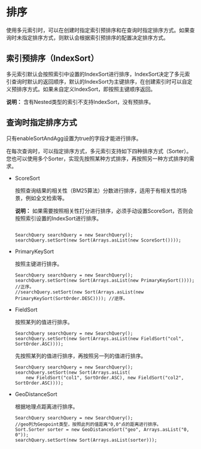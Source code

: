 # 排序

使用多元索引时，可以在创建时指定索引预排序和在查询时指定排序方式。如果查询时未指定排序方式，则默认会根据索引预排序的配置决定排序方式。

## 索引预排序（IndexSort）

多元索引默认会按照索引中设置的IndexSort进行排序，IndexSort决定了多元索引查询时默认的返回顺序，默认的IndexSort为主键排序，在创建索引时可以自定义预排序方式。如果未自定义IndexSort，即按照主键顺序返回。

**说明：** 含有Nested类型的索引不支持IndexSort，没有预排序。

## 查询时指定排序方式

只有enableSortAndAgg设置为true的字段才能进行排序。

在每次查询时，可以指定排序方式，多元索引支持如下四种排序方式（Sorter）。您也可以使用多个Sorter，实现先按照某种方式排序，再按照另一种方式排序的需求。

-   ScoreSort

    按照查询结果的相关性（BM25算法）分数进行排序，适用于有相关性的场景，例如全文检索等。

    **说明：** 如果需要按照相关性打分进行排序，必须手动设置ScoreSort，否则会按照索引设置的IndexSort进行排序。

    ```
    
    SearchQuery searchQuery = new SearchQuery();
    searchQuery.setSort(new Sort(Arrays.asList(new ScoreSort())));
    ```

-   PrimaryKeySort

    按照主键进行排序。

    ```
    SearchQuery searchQuery = new SearchQuery();
    searchQuery.setSort(new Sort(Arrays.asList(new PrimaryKeySort()))); //正序。
    //searchQuery.setSort(new Sort(Arrays.asList(new PrimaryKeySort(SortOrder.DESC)))); //逆序。
    ```

-   FieldSort

    按照某列的值进行排序。

    ```
    SearchQuery searchQuery = new SearchQuery();
    searchQuery.setSort(new Sort(Arrays.asList(new FieldSort("col", SortOrder.ASC))));
    ```

    先按照某列的值进行排序，再按照另一列的值进行排序。

    ```
    SearchQuery searchQuery = new SearchQuery();
    searchQuery.setSort(new Sort(Arrays.asList(
        new FieldSort("col1", SortOrder.ASC), new FieldSort("col2", SortOrder.ASC))));
    ```

-   GeoDistanceSort

    根据地理点距离进行排序。

    ```
    SearchQuery searchQuery = new SearchQuery();
    //geo列为Geopoint类型，按照此列的值距离"0,0"点的距离进行排序。
    Sort.Sorter sorter = new GeoDistanceSort("geo", Arrays.asList("0, 0"));
    searchQuery.setSort(new Sort(Arrays.asList(sorter)));
    ```


